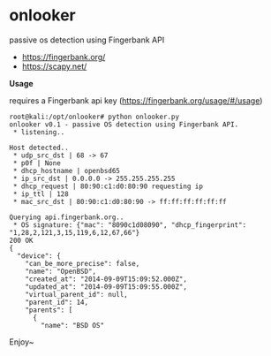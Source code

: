 # onlooker

passive os detection using Fingerbank API

- https://fingerbank.org/
- https://scapy.net/

**Usage**

requires a Fingerbank api key (https://fingerbank.org/usage/#/usage) 

```
root@kali:/opt/onlooker# python onlooker.py 
onlooker v0.1 - passive OS detection using Fingerbank API.
 * listening..

Host detected..
 * udp_src_dst | 68 -> 67
 * p0f | None
 * dhcp_hostname | openbsd65
 * ip_src_dst | 0.0.0.0 -> 255.255.255.255
 * dhcp_request | 80:90:c1:d0:80:90 requesting ip
 * ip_ttl | 128
 * mac_src_dst | 80:90:c1:d0:80:90 -> ff:ff:ff:ff:ff:ff

Querying api.fingerbank.org..
 * OS signature: {"mac": "8090c1d08090", "dhcp_fingerprint": "1,28,2,121,3,15,119,6,12,67,66"}
200 OK
{
  "device": {
    "can_be_more_precise": false, 
    "name": "OpenBSD", 
    "created_at": "2014-09-09T15:09:52.000Z", 
    "updated_at": "2014-09-09T15:09:55.000Z", 
    "virtual_parent_id": null, 
    "parent_id": 14, 
    "parents": [
      {
        "name": "BSD OS"
```
Enjoy~
